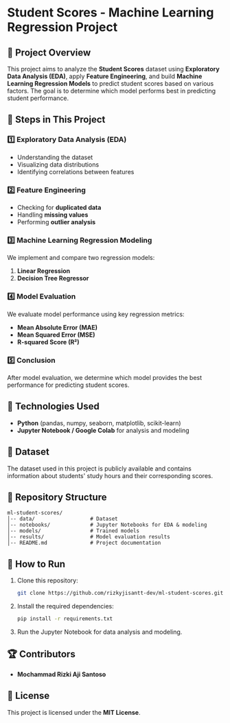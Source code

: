 # Student Scores - Machine Learning Regression Project

## 📌 Project Overview
This project aims to analyze the **Student Scores** dataset using **Exploratory Data Analysis (EDA)**, apply **Feature Engineering**, and build **Machine Learning Regression Models** to predict student scores based on various factors. The goal is to determine which model performs best in predicting student performance.

## 🚀 Steps in This Project
### 1️⃣ Exploratory Data Analysis (EDA)
- Understanding the dataset
- Visualizing data distributions
- Identifying correlations between features

### 2️⃣ Feature Engineering
- Checking for **duplicated data**
- Handling **missing values**
- Performing **outlier analysis**

### 3️⃣ Machine Learning Regression Modeling
We implement and compare two regression models:
1. **Linear Regression**
2. **Decision Tree Regressor**

### 4️⃣ Model Evaluation
We evaluate model performance using key regression metrics:
- **Mean Absolute Error (MAE)**
- **Mean Squared Error (MSE)**
- **R-squared Score (R²)**

### 5️⃣ Conclusion
After model evaluation, we determine which model provides the best performance for predicting student scores.

## 🔧 Technologies Used
- **Python** (pandas, numpy, seaborn, matplotlib, scikit-learn)
- **Jupyter Notebook / Google Colab** for analysis and modeling

## 📂 Dataset
The dataset used in this project is publicly available and contains information about students' study hours and their corresponding scores.

## 📌 Repository Structure
```
ml-student-scores/
│-- data/                  # Dataset
│-- notebooks/             # Jupyter Notebooks for EDA & modeling
│-- models/                # Trained models
│-- results/               # Model evaluation results
│-- README.md              # Project documentation
```

## 📢 How to Run
1. Clone this repository:
   ```bash
   git clone https://github.com/rizkyjisantt-dev/ml-student-scores.git
   ```
2. Install the required dependencies:
   ```bash
   pip install -r requirements.txt
   ```
3. Run the Jupyter Notebook for data analysis and modeling.

## 🏆 Contributors
- **Mochammad Rizki Aji Santoso**

## 📌 License
This project is licensed under the **MIT License**.

